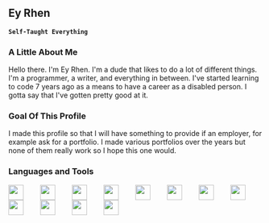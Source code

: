 ## Ey Rhen

**`Self-Taught Everything`**

### A Little About Me

Hello there. I'm Ey Rhen. I'm a dude that likes to do a lot of different things. I'm a programmer, a writer, and everything in between. I've started learning to code 7 years ago as a means to have a career as a disabled person. I gotta say that I've gotten pretty good at it.

### Goal Of This Profile

I made this profile so that I will have something to provide if an employer, for example ask for a portfolio. I made various portfolios over the years but none of them really work so I hope this one would.

### Languages and Tools

<img align="left" width="30px" style="padding-right: 30px;" src="https://cdn.jsdelivr.net/gh/devicons/devicon@latest/icons/html5/html5-original.svg">
<img align="left" width="30px" style="padding-right: 30px;" src="https://cdn.jsdelivr.net/gh/devicons/devicon@latest/icons/css3/css3-original.svg">
<img align="left" width="30px" style="padding-right: 30px;" src="https://cdn.jsdelivr.net/gh/devicons/devicon@latest/icons/javascript/javascript-original.svg">
<img align="left" width="30px" style="padding-right: 30px;" src="https://cdn.jsdelivr.net/gh/devicons/devicon@latest/icons/react/react-original.svg">
<img align="left" width="30px" style="padding-right: 30px;" src="https://cdn.jsdelivr.net/gh/devicons/devicon@latest/icons/vuejs/vuejs-original.svg">
<img align="left" width="30px" style="padding-right: 30px;" src="https://cdn.jsdelivr.net/gh/devicons/devicon@latest/icons/php/php-original.svg">
<img align="left" width="30px" style="padding-right: 30px;" src="https://cdn.jsdelivr.net/gh/devicons/devicon@latest/icons/nodejs/nodejs-original.svg">
<img align="left" width="30px" style="padding-right: 30px;" src="https://cdn.jsdelivr.net/gh/devicons/devicon@latest/icons/wordpress/wordpress-original.svg">
<img align="left" width="30px" style="padding-right: 30px;" src="https://cdn.jsdelivr.net/gh/devicons/devicon@latest/icons/laravel/laravel-original.svg">
<img align="left" width="30px" style="padding-right: 30px;" src="https://cdn.jsdelivr.net/gh/devicons/devicon@latest/icons/express/express-original.svg">
<img align="left" width="30px" style="padding-right: 30px;" src="https://cdn.jsdelivr.net/gh/devicons/devicon@latest/icons/mysql/mysql-original-wordmark.svg">
<img align="left" width="30px" style="padding-right: 30px;" src="https://cdn.jsdelivr.net/gh/devicons/devicon@latest/icons/mongodb/mongodb-original.svg">
